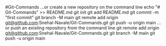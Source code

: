 #Git-Commands
…or create a new repository on the command line
echo "# Git-Commands" >> README.md
git init
git add README.md
git commit -m "first commit"
git branch -M main
git remote add origin git@github.com:Snehal-Navale/Git-Commands.git
git push -u origin main
…or push an existing repository from the command line
git remote add origin git@github.com:Snehal-Navale/Git-Commands.git
git branch -M main
git push -u origin main
